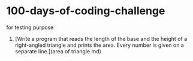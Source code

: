 # 100-days-of-coding-challenge
for testing purpose

1) [Write a program that reads the length of the base and the height of a right-angled triangle and prints the area. Every number is given on a separate line.](area of triangle.md)
